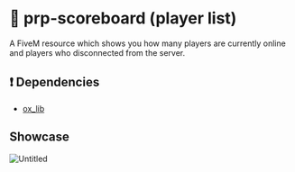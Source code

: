 # 📃 prp-scoreboard (player list)
A FiveM resource which shows you how many players are currently online and players who disconnected from the server.
## ❗️ Dependencies
- [ox_lib](https://github.com/overextended/ox_lib)
## Showcase
![Untitled](https://github.com/user-attachments/assets/74ccb4b7-9650-498a-b933-242ada90271d)

